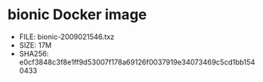# bionic Docker image

* FILE: bionic-2009021546.txz
* SIZE: 17M
* SHA256: e0cf3848c3f8e1ff9d53007f178a69126f0037919e34073469c5cd1bb1540433
